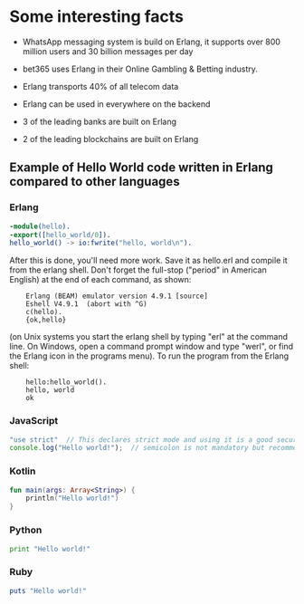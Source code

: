 # Some interesting facts

* WhatsApp messaging system is build on Erlang, it supports over 800 million users and 30 billion messages per day

* bet365 uses Erlang in their Online Gambling & Betting industry.

* Erlang transports 40% of all telecom data

* Erlang can be used in everywhere on the backend

* 3 of the leading banks are built on Erlang

* 2 of the leading blockchains are built on Erlang

## Example of **Hello World** code written in Erlang compared to other languages

### **Erlang**

```Erlang
-module(hello).
-export([hello_world/0]).
hello_world() -> io:fwrite("hello, world\n").
```

After this is done, you'll need more work.
Save it as hello.erl and compile it from the erlang shell.
Don't forget the full-stop ("period" in American English) at the end of each command, as shown:

        Erlang (BEAM) emulator version 4.9.1 [source]
        Eshell V4.9.1  (abort with ^G)
        c(hello).
        {ok,hello}

(on Unix systems you start the erlang shell by typing "erl" at the command line.
On Windows, open a command prompt window and type "werl", or find the Erlang icon in the programs menu).
To run the program from the Erlang shell:

        hello:hello_world().
        hello, world
        ok

### **JavaScript**

```JavaScript
"use strict"  // This declares strict mode and using it is a good security practice.
console.log("Hello world!");  // semicolon is not mandatory but recommended
```

### **Kotlin**

```Kotlin
fun main(args: Array<String>) {
    println("Hello world!")
}
```

### **Python**

```Python
print "Hello world!"
```

### **Ruby**

```Ruby
puts "Hello world!"
```
